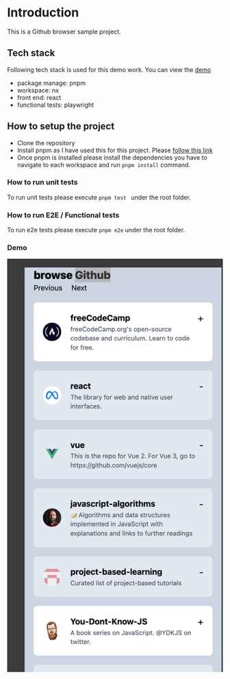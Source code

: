 # Introduction

This is a Github browser sample project. 

## Tech stack

Following tech stack is used for this demo work. You can view the [demo](https://github.com/kmughal/github-browser-demo)

- package manage: pnpm
- workspace: nx
- front end: react
- functional tests: playwright

## How to setup the project

- Clone the repository
- Install pnpm as I have used this for this project. Please [follow this link](https://pnpm.io/installation)
- Once pnpm is installed please install the dependencies you have to navigate to each workspace and run ``` pnpm install ``` command.

### How to run unit tests

To run unit tests please execute ```pnpm test ``` under the root folder.

### How to run E2E / Functional tests

To run e2e tests please execute ```pnpm e2e``` under the root folder.

### Demo

![alt text](image.png)
